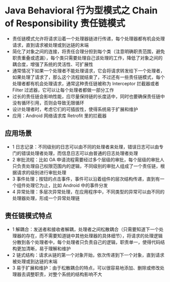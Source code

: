# Java Behavioral 行为型模式之 Chain of Responsibility 责任链模式
- 责任链模式允许将请求沿着一个处理器链进行传递，每个处理器都有机会处理请求，直到请求被处理或到达链的末端
- 简化了对象之间的连接，将责任合理分担到每个类（注意明确职责范围，避免职责重叠或遗漏），每个类只需要处理自己该处理的工作，降低了对象之间的耦合度，增强了系统的灵活性、可扩展性
- 通常情况下如果一个处理者不能处理请求，它会将请求转发给下一个处理者，如果处理了请求了，那么这个流程就结束了，不过还有一些责任链模式，每个处理者都有机会处理请求，通常这种责任链被称为 Interceptor 拦截器或者 Filter 过滤器，它可以让每个处理者都做一部分工作
- 过长的责任链会影响性能，应尽量保持链的长度适中，同时也要确保责任链中没有循环引用，否则会导致无限循环
- 设计处理者时，考虑它们的可插拔性，使得系统易于扩展和维护
- 应用：Android 网络请求库 Retrofit 里的拦截器

## 应用场景
- 1 日志记录：不同级别的日志可以由不同的处理者来处理，错误日志可以由专门的错误处理者处理，而信息日志可以由普通的日志处理者处理
- 2 审批流程：比如 OA 申请流程需要经过多个层级的审批，每个层级的审批人只负责处理自己权限范围内的逻辑，不同级别的审批人组成了一个责任链，根据请求的级别进行审批处理
- 3 事件处理；按钮的点击事件，事件可以沿着组件的层次结构传递，直到有一个组件处理它为止，比如 Android 中的事件分发
- 4 异常处理：多层次异常处理，在应用程序中，不同类型的异常可以由不同的处理器处理，形成一个异常处理链



## 责任链模式特点
- 1 解耦合：发送者和接收者解耦，处理者之间松散耦合（只需要知道下一个处理器的存在，而不需要知道链中其他处理器的具体细节），将请求的处理逻辑分散到各个处理者中，每个处理者只负责自己的逻辑，职责单一，使得代码结构更加清晰，易于理解和维护
- 2 链式结构：请求从链的第一个对象开始，依次传递到下一个对象，直到请求被处理或到达链的末端
- 3 易于扩展和维护：由于松散耦合的特点，可以很容易地添加、删除或修改处理器去调整职责，对整个系统的结构影响不大